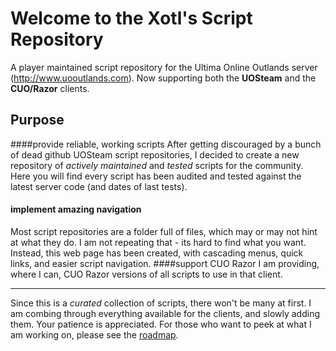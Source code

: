 # Welcome to the Xotl's Script Repository

A player maintained script repository for the Ultima Online Outlands server (http://www.uooutlands.com). Now supporting both the **UOSteam** and the **CUO/Razor** clients.

## Purpose
####provide reliable, working scripts
After getting discouraged by a bunch of dead github UOSteam script repositories, I decided to create a new repository of *actively maintained* and *tested* scripts for the community. Here you will find every script has been audited and tested against the latest server code (and dates of last tests).
#### implement amazing navigation
Most script repositories are a folder full of files, which may or may not hint at what they do. I am not repeating that - its hard to find what you want. Instead, this web page has been created, with cascading menus, quick links, and easier script navigation.
####support CUO Razor
I am providing, where I can, CUO Razor versions of all scripts to use in that client.
***
Since this is a *curated* collection of scripts, there won't be many at first. I am combing through everything available for the clients, and slowly adding them. Your patience is appreciated. For those who want to peek at what I am working on, please see the [roadmap](roadmap.md).
